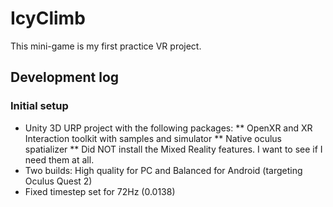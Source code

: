 # IcyClimb

This mini-game is my first practice VR project.

## Development log

### Initial setup
* Unity 3D URP project with the following packages:
** OpenXR and XR Interaction toolkit with samples and simulator
** Native oculus spatializer
** Did NOT install the Mixed Reality features. I want to see if I need them at all.
* Two builds: High quality for PC and Balanced for Android (targeting Oculus Quest 2)
* Fixed timestep set for 72Hz (0.0138)
